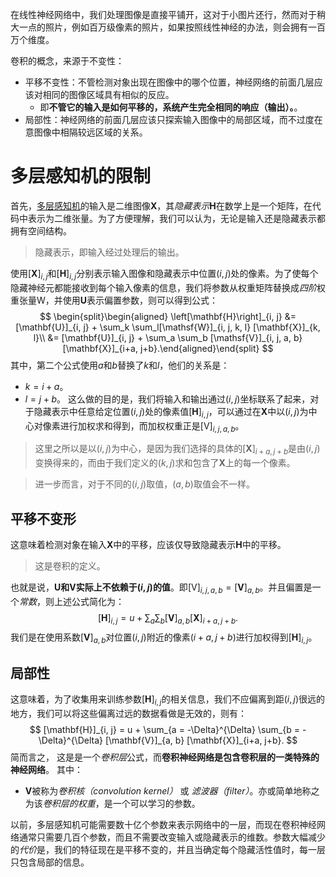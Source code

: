 在线性神经网络中，我们处理图像是直接平铺开，这对于小图片还行，然而对于稍大一点的照片，例如百万级像素的照片，如果按照线性神经的办法，则会拥有一百万个维度。

卷积的概念，来源于不变性：
- 平移不变性：不管检测对象出现在图像中的哪个位置，神经网络的前面几层应该对相同的图像区域具有相似的反应。
	- 即**不管它的输入是如何平移的，系统产生完全相同的响应（输出）。**。
- 局部性：神经网络的前面几层应该只探索输入图像中的局部区域，而不过度在意图像中相隔较远区域的关系。


# 多层感知机的限制
首先，[多层感知机](多层感知机.md)的输入是二维图像$\mathbf{X}$，其*隐藏表示*$\mathbf{H}$在数学上是一个矩阵，在代码中表示为二维张量。为了方便理解，我们可以认为，无论是输入还是隐藏表示都拥有空间结构。

> 隐藏表示，即输入经过处理后的输出。

使用$[\mathbf{X}]_{i, j}$和$[\mathbf{H}]_{i, j}$分别表示输入图像和隐藏表示中位置$(i,j)$处的像素。为了使每个隐藏神经元都能接收到每个输入像素的信息，我们将参数从权重矩阵替换成*四阶*权重张量$\mathsf{W}$，并使用$\mathbf{U}$表示偏置参数，则可以得到公式：
$$
\begin{split}\begin{aligned} \left[\mathbf{H}\right]_{i, j} &= [\mathbf{U}]_{i, j} + \sum_k \sum_l[\mathsf{W}]_{i, j, k, l}  [\mathbf{X}]_{k, l}\\ &=  [\mathbf{U}]_{i, j} +
\sum_a \sum_b [\mathsf{V}]_{i, j, a, b}  [\mathbf{X}]_{i+a, j+b}.\end{aligned}\end{split}
$$
其中，第二个公式使用$a$和$b$替换了$k$和$l$，他们的关系是：
- $k = i+a$。
- $l = j+b$。
这么做的目的是，我们将输入和输出通过$(i,j)$坐标联系了起来，对于隐藏表示中任意给定位置$(i,j)$处的像素值$[\mathbf{H}]_{i, j}$，可以通过在$\mathbf{X}$中以$(i,j)$为中心对像素进行加权求和得到，而加权权重正是$[\mathsf{V}]_{i, j, a, b}$。

> 这里之所以是以$(i,j)$为中心，是因为我们选择的具体的$[\mathbf{X}]_{i+a, j+b}$是由$(i,j)$变换得来的，而由于我们定义的$(k,j)$求和包含了$\mathbf{X}$上的每一个像素。

> 进一步而言，对于不同的$(i,j)$取值，$(a,b)$取值会不一样。

## 平移不变形
这意味着检测对象在输入$\mathbf{X}$中的平移，应该仅导致隐藏表示$\mathbf{H}$中的平移。

> 这是卷积的定义。

也就是说，**$\mathbf{U}$和$\mathbf{V}$实际上不依赖于$(i,j)$的值**。即$[\mathsf{V}]_{i, j, a, b} = [\mathbf{V}]_{a, b}$。并且偏置是一个*常数*，则上述公式简化为：
$$
[\mathbf{H}]_{i, j} = u + \sum_a\sum_b [\mathbf{V}]_{a, b} [\mathbf{X}]_{i+a, j+b}.
$$
我们是在使用系数$[\mathbf{V}]_{a, b}$对位置$(i, j)$附近的像素$(i+a, j+b)$进行加权得到$[\mathbf{H}]_{i, j}$。
## 局部性
这意味着，为了收集用来训练参数$[\mathbf{H}]_{i, j}$的相关信息，我们不应偏离到距$(i, j)$很远的地方，我们可以将这些偏离过远的数据看做是无效的，则有：
$$
[\mathbf{H}]_{i, j} = u + \sum_{a = -\Delta}^{\Delta} \sum_{b = -\Delta}^{\Delta} [\mathbf{V}]_{a, b}  [\mathbf{X}]_{i+a, j+b}.
$$
简而言之， 这是是一个*卷积层*公式，而**卷积神经网络是包含卷积层的一类特殊的神经网络**。
其中：
- $\mathbf{V}$被称为*卷积核（convolution kernel）* 或 *滤波器（filter）*。亦或简单地称之为该*卷积层的权重*，是一个可以学习的参数。

以前，多层感知机可能需要数十亿个参数来表示网络中的一层，而现在卷积神经网络通常只需要几百个参数，而且不需要改变输入或隐藏表示的维数。参数大幅减少的*代价*是，我们的特征现在是平移不变的，并且当确定每个隐藏活性值时，每一层只包含局部的信息。
